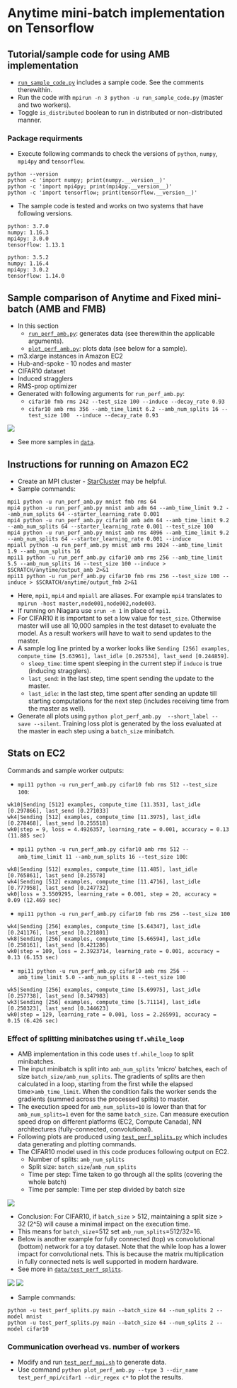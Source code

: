 # Anytime mini-batch implementation on Tensorflow

## Tutorial/sample code for using AMB implementation
* [`run_sample_code.py`](src/run_sample_code.py) includes a sample code. See the comments therewithin.
* Run the code with `mpirun -n 3 python -u run_sample_code.py` (master and two workers).
* Toggle `is_distributed` boolean to run in distributed or non-distributed manner.

### Package requirments
* Execute following commands to check the versions of `python`, `numpy`, `mpi4py` and `tensorflow`.
```
python --version
python -c 'import numpy; print(numpy.__version__)'
python -c 'import mpi4py; print(mpi4py.__version__)'
python -c 'import tensorflow; print(tensorflow.__version__)'
```
* The sample code is tested and works on two systems that have following versions.
```
python: 3.7.0
numpy: 1.16.3
mpi4py: 3.0.0
tensorflow: 1.13.1
```
```
python: 3.5.2
numpy: 1.16.4
mpi4py: 3.0.2
tensorflow: 1.14.0
```

## Sample comparison of Anytime and Fixed mini-batch (AMB and FMB)
* In this section
   * [`run_perf_amb.py`](src/run_perf_amb.py): generates data (see therewithin the applicable arguments).
   * [`plot_perf_amb.py`](src/plot_perf_amb.py): plots data (see below for a sample).
* m3.xlarge instances in Amazon EC2
* Hub-and-spoke - 10 nodes and master
* CIFAR10 dataset
* Induced stragglers
* RMS-prop optimizer
* Generated with following arguments for `run_perf_amb.py`:
    * `cifar10 fmb rms 242 --test_size 100 --induce --decay_rate 0.93`
    * `cifar10 amb rms 356 --amb_time_limit 6.2 --amb_num_splits 16 --test_size 100  --induce --decay_rate 0.93`

<img src="data/800_cifar10/set2/all_plots.png?raw=true"/>

* See more samples in [`data`](data).

## Instructions for running on Amazon EC2
* Create an MPI cluster - [StarCluster](http://star.mit.edu/cluster/docs/latest/installation.html) may be helpful.
* Sample commands:
``` shell
mpi1 python -u run_perf_amb.py mnist fmb rms 64
mpi4 python -u run_perf_amb.py mnist amb adm 64 --amb_time_limit 9.2 --amb_num_splits 64 --starter_learning_rate 0.001
mpi4 python -u run_perf_amb.py cifar10 amb adm 64 --amb_time_limit 9.2 --amb_num_splits 64 --starter_learning_rate 0.001 --test_size 100
mpi4 python -u run_perf_amb.py mnist amb rms 4096 --amb_time_limit 9.2 --amb_num_splits 64 --starter_learning_rate 0.001 --induce
mpiall python -u run_perf_amb.py mnist amb rms 1024 --amb_time_limit 1.9 --amb_num_splits 16
mpi11 python -u run_perf_amb.py cifar10 amb rms 256 --amb_time_limit 5.5 --amb_num_splits 16 --test_size 100 --induce > $SCRATCH/anytime/output_amb 2>&1
mpi11 python -u run_perf_amb.py cifar10 fmb rms 256 --test_size 100 --induce > $SCRATCH/anytime/output_fmb 2>&1
```
* Here, `mpi1`, `mpi4` and `mpiall` are aliases. For example `mpi4` translates to `mpirun -host master,node001,node002,node003`.
* If running on Niagara use `srun -n 1` in place of `mpi1`.
* For CIFAR10 it is important to set a low value for `test_size`. Otherwise master will use all 10,000 samples in the test dataset to evaluate the model. As a result workers will have to wait to send updates to the master. 
* A sample log line printed by a worker looks like `Sending [256] examples, compute_time [5.63961], last_idle [0.267534], last_send [0.244859]`.
    * `sleep_time`: time spent sleeping in the current step if `induce` is true (inducing stragglers).
    * `last_send`: in the last step, time spent sending the update to the master.
    * `last_idle`: in the last step, time spent after sending an update till starting computations for the next step (includes receiving time from the master as well).
* Generate all plots using `python plot_perf_amb.py  --short_label --save --silent`. Training loss plot is generated by the loss evaluated at the master in each step using a `batch_size` minibatch.

## Stats on EC2
Commands and sample worker outputs:
* `mpi11 python -u run_perf_amb.py cifar10 fmb rms 512 --test_size 100`:
``` shell
wk10|Sending [512] examples, compute_time [11.353], last_idle [0.297866], last_send [0.271033]
wk4|Sending [512] examples, compute_time [11.3975], last_idle [0.278468], last_send [0.255518]
wk0|step = 9, loss = 4.4926357, learning_rate = 0.001, accuracy = 0.13 (11.885 sec)
```
* `mpi11 python -u run_perf_amb.py cifar10 amb rms 512 --amb_time_limit 11 --amb_num_splits 16 --test_size 100`:
``` shell
wk8|Sending [512] examples, compute_time [11.485], last_idle [0.765861], last_send [0.25578]
wk4|Sending [512] examples, compute_time [11.4716], last_idle [0.777958], last_send [0.247732]
wk0|loss = 3.5509295, learning_rate = 0.001, step = 20, accuracy = 0.09 (12.469 sec)
```
* `mpi11 python -u run_perf_amb.py cifar10 fmb rms 256 --test_size 100`
```
wk4|Sending [256] examples, compute_time [5.64347], last_idle [0.241176], last_send [0.221801]
wk8|Sending [256] examples, compute_time [5.66594], last_idle [0.258161], last_send [0.421286]
wk0|step = 109, loss = 2.3923714, learning_rate = 0.001, accuracy = 0.13 (6.153 sec)
```
* `mpi11 python -u run_perf_amb.py cifar10 amb rms 256 --amb_time_limit 5.0 --amb_num_splits 8 --test_size 100`
```
wk5|Sending [256] examples, compute_time [5.69975], last_idle [0.257738], last_send [0.347983]
wk3|Sending [256] examples, compute_time [5.71114], last_idle [0.250323], last_send [0.344623]
wk0|step = 129, learning_rate = 0.001, loss = 2.265991, accuracy = 0.15 (6.426 sec)
```


### Effect of splitting minibatches using `tf.while_loop`
* AMB implementation in this code uses `tf.while_loop` to split minibatches.
* The input minibatch is split into `amb_num_splits` 'micro' batches, each of size `batch_size/amb_num_splits`. The gradients of splits are then calculated in a loop, starting from the first while the elapsed time>`amb_time_limit`. When the condition fails the worker sends the gradients (summed across the processed splits) to master.
* The execution speed for `amb_num_splits=10` is lower than that for `amb_num_splits=1` even for the same `batch_size`. Can measure execution speed drop on different platforms (EC2, Compute Canada), NN architectures (fully-connected, convolutional). 
* Following plots are produced using [`test_perf_splits.py`](src/test_perf_splits.py) which includes data generating and plotting commands.
* The CIFAR10 model used in this code produces following output on EC2.
    * Number of splits: `amb_num_splits`
    * Split size: `batch_size`/`amb_num_splits`
    * Time per step: Time taken to go through all the splits (covering the whole batch)
    * Time per sample: Time per step divided by batch size
<img src="data/test_perf_splits/cifar10_ec2-m3-xlarge.png?raw=true"/>

* Conclusion: For CIFAR10, if `batch_size` > 512, maintaining a split size > 32 (2^5) will cause a minimal impact on the execution time. 
* This means for `batch_size`=512 set `amb_num_splits`=512/32=16.
* Below is another example for fully connected (top) vs convolutional (bottom) network for a toy dataset. Note that the while loop has a lower impact for convolutional nets. This is because the matrix multiplication in fully connected nets is well supported in modern hardware.
* See more in [`data/test_perf_splits`](data/test_perf_splits).

<img src="data/test_perf_splits/toy_model_fc_ec2-t2-micro.png?raw=true"/>
<img src="data/test_perf_splits/toy_model_conv_ec2-t2-micro.png?raw=true"/>

* Sample commands:
``` shell
python -u test_perf_splits.py main --batch_size 64 --num_splits 2 --model mnist
python -u test_perf_splits.py main --batch_size 64 --num_splits 2 --model cifar10
```

### Communication overhead vs. number of workers
* Modify and run [`test_perf_mpi.sh`](test_perf_mpi.sh) to generate data.
* Use command `python plot_perf_amb.py --type 3 --dir_name test_perf_mpi/cifar1 --dir_regex c*` to plot the results.
